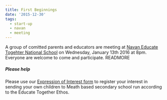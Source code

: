 ```yaml
---
title: First Beginnings
date: '2015-12-30'
tags:
  - start-up
  - navan
  - meeting
---
```


A group of comitted parents and educators are meeting at [Navan Educate Togehter National School](https://www.facebook.com/Navan-Educate-Together-National-School-301423826612/) on Wednesday, January 13th 2016 at 8pm. Everyone are welcome to come and participate. READMORE

##### Please help
Please use our [Expression of Interest form](http://form.jotformeu.com/52912423741350) to register your interest in sending your own children to Meath based secondary school run according to the Educate Together Ethos.
